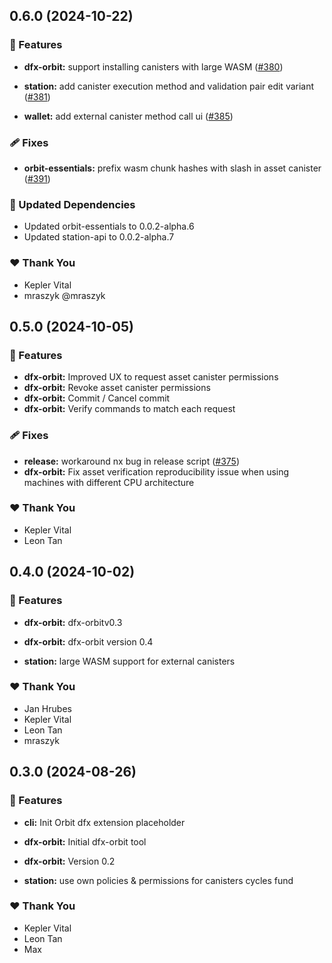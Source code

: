 ## 0.6.0 (2024-10-22)


### 🚀 Features

- **dfx-orbit:** support installing canisters with large WASM ([#380](https://github.com/dfinity/orbit/pull/380))

- **station:** add canister execution method and validation pair edit variant ([#381](https://github.com/dfinity/orbit/pull/381))

- **wallet:** add external canister method call ui ([#385](https://github.com/dfinity/orbit/pull/385))


### 🩹 Fixes

- **orbit-essentials:** prefix wasm chunk hashes with slash in asset canister ([#391](https://github.com/dfinity/orbit/pull/391))


### 🧱 Updated Dependencies

- Updated orbit-essentials to 0.0.2-alpha.6
- Updated station-api to 0.0.2-alpha.7


### ❤️  Thank You

- Kepler Vital
- mraszyk @mraszyk

## 0.5.0 (2024-10-05)


### 🚀 Features

- **dfx-orbit:** Improved UX to request asset canister permissions
- **dfx-orbit:** Revoke asset canister permissions
- **dfx-orbit:** Commit / Cancel commit
- **dfx-orbit:** Verify commands to match each request


### 🩹 Fixes

- **release:** workaround nx bug in release script ([#375](https://github.com/dfinity/orbit/pull/375))
- **dfx-orbit:** Fix asset verification reproducibility issue when using machines with different CPU architecture

### ❤️  Thank You

- Kepler Vital
- Leon Tan

## 0.4.0 (2024-10-02)


### 🚀 Features

- **dfx-orbit:** dfx-orbitv0.3

- **dfx-orbit:** dfx-orbit version 0.4

- **station:** large WASM support for external canisters


### ❤️  Thank You

- Jan Hrubes
- Kepler Vital
- Leon Tan
- mraszyk

## 0.3.0 (2024-08-26)


### 🚀 Features

- **cli:** Init Orbit dfx extension placeholder

- **dfx-orbit:** Initial dfx-orbit tool

- **dfx-orbit:** Version 0.2

- **station:** use own policies & permissions for canisters cycles fund


### ❤️  Thank You

- Kepler Vital
- Leon Tan
- Max
